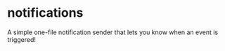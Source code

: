 # notifications
A simple one-file notification sender that lets you know when an event is triggered!
